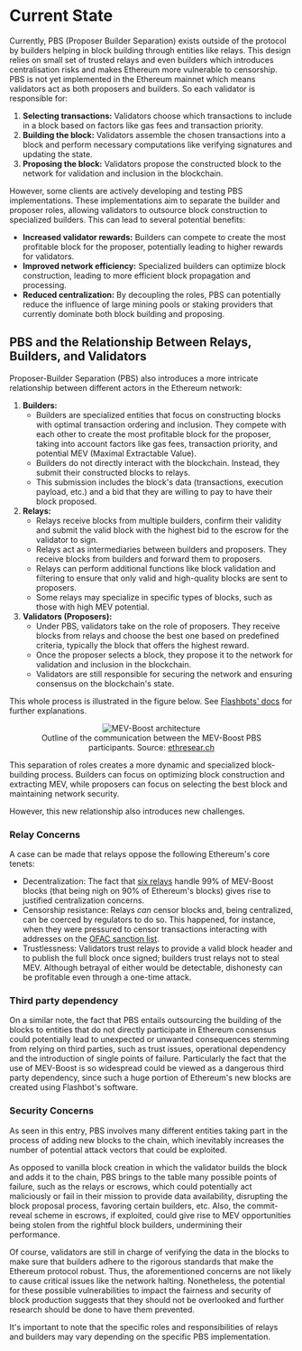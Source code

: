 <!-- @format -->

# Current State

Currently, PBS (Proposer Builder Separation) exists outside of the protocol by builders helping in block building through entities like relays. This design relies on small set of trusted relays and even builders which introduces centralisation risks and makes Ethereum more vulnerable to censorship.
PBS is not yet implemented in the Ethereum mainnet which means validators act as both proposers and builders. So each validator is responsible for:

1. **Selecting transactions:** Validators choose which transactions to include in a block based on factors like gas fees and transaction priority.
2. **Building the block:** Validators assemble the chosen transactions into a block and perform necessary computations like verifying signatures and updating the state.
3. **Proposing the block:** Validators propose the constructed block to the network for validation and inclusion in the blockchain.

However, some clients are actively developing and testing PBS implementations. These implementations aim to separate the builder and proposer roles, allowing validators to outsource block construction to specialized builders. This can lead to several potential benefits:

- **Increased validator rewards:** Builders can compete to create the most profitable block for the proposer, potentially leading to higher rewards for validators.
- **Improved network efficiency:** Specialized builders can optimize block construction, leading to more efficient block propagation and processing.
- **Reduced centralization:** By decoupling the roles, PBS can potentially reduce the influence of large mining pools or staking providers that currently dominate both block building and proposing.

## PBS and the Relationship Between Relays, Builders, and Validators

Proposer-Builder Separation (PBS) also introduces a more intricate relationship between different actors in the Ethereum network:

1. **Builders:**
   - Builders are specialized entities that focus on constructing blocks with optimal transaction ordering and inclusion. They compete with each other to create the most profitable block for the proposer, taking into account factors like gas fees, transaction priority, and potential MEV (Maximal Extractable Value).
   - Builders do not directly interact with the blockchain. Instead, they submit their constructed blocks to relays.
   - This submission includes the block's data (transactions, execution payload, etc.) and a bid that they are willing to pay to have their block proposed.
2. **Relays:**
   - Relays receive blocks from multiple builders, confirm their validity and submit the valid block with the highest bid to the escrow for the validator to sign.
   - Relays act as intermediaries between builders and proposers. They receive blocks from builders and forward them to proposers.
   - Relays can perform additional functions like block validation and filtering to ensure that only valid and high-quality blocks are sent to proposers.
   - Some relays may specialize in specific types of blocks, such as those with high MEV potential.
3. **Validators (Proposers):**
   - Under PBS, validators take on the role of proposers. They receive blocks from relays and choose the best one based on predefined criteria, typically the block that offers the highest reward.
   - Once the proposer selects a block, they propose it to the network for validation and inclusion in the blockchain.
   - Validators are still responsible for securing the network and ensuring consensus on the blockchain's state.

This whole process is illustrated in the figure below. See [Flashbots' docs](https://docs.flashbots.net/) for further explanations.

<figure style="text-align: center;">
  <img src="../../images/mev-boost-architecture.png" alt="MEV-Boost architecture">
  <figcaption style="text-align: center;">Outline of the communication between the MEV-Boost PBS participants. Source: <a href="https://ethresear.ch/t/mev-boost-merge-ready-flashbots-architecture/11177">ethresear.ch</a></figcaption>
</figure>

This separation of roles creates a more dynamic and specialized block-building process. Builders can focus on optimizing block construction and extracting MEV, while proposers can focus on selecting the best block and maintaining network security.

However, this new relationship also introduces new challenges.

### Relay Concerns

A case can be made that relays oppose the following Ethereum's core tenets:

- Decentralization: The fact that [six relays](https://www.relayscan.io/overview?t=7d) handle 99% of MEV-Boost blocks (that being nigh on 90% of Ethereum's blocks) gives rise to justified centralization concerns.
- Censorship resistance: Relays _can_ censor blocks and, being centralized, can be coerced by regulators to do so. This happened, for instance, when they were pressured to censor transactions interacting with addresses on the [OFAC sanction list](https://home.treasury.gov/news/press-releases/jy0916).
- Trustlessness: Validators trust relays to provide a valid block header and to publish the full block once signed; builders trust relays not to steal MEV. Although betrayal of either would be detectable, dishonesty can be profitable even through a one-time attack.

### Third party dependency

On a similar note, the fact that PBS entails outsourcing the building of the blocks to entities that do not directly participate in Ethereum consensus could potentially lead to unexpected or unwanted consequences stemming from relying on third parties, such as trust issues, operational dependency and the introduction of single points of failure. Particularly the fact that the use of MEV-Boost is so widespread could be viewed as a dangerous third party dependency, since such a huge portion of Ethereum's new blocks are created using Flashbot's software.

### Security Concerns

As seen in this entry, PBS involves many different entities taking part in the process of adding new blocks to the chain, which inevitably increases the number of potential attack vectors that could be exploited.

As opposed to vanilla block creation in which the validator builds the block and adds it to the chain, PBS brings to the table many possible points of failure, such as the relays or escrows, which could potentially act maliciously or fail in their mission to provide data availability, disrupting the block proposal process, favoring certain builders, etc. Also, the commit-reveal scheme in escrows, if exploited, could give rise to MEV opportunities being stolen from the rightful block builders, undermining their performance.

Of course, validators are still in charge of verifying the data in the blocks to make sure that builders adhere to the rigorous standards that make the Ethereum protocol robust. Thus, the aforementioned concerns are not likely to cause critical issues like the network halting. Nonetheless, the potential for these possible vulnerabilities to impact the fairness and security of block production suggests that they should not be overlooked and further research should be done to have them prevented.

It's important to note that the specific roles and responsibilities of relays and builders may vary depending on the specific PBS implementation.
